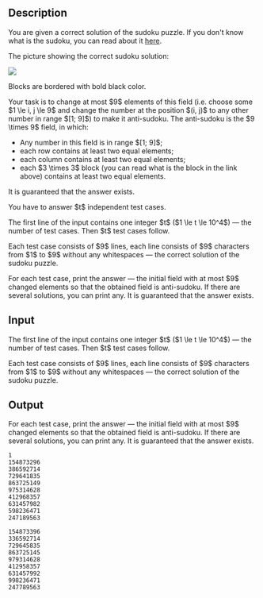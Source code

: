 ## Description

<div><p>You are given a correct solution of the sudoku puzzle. If you don't know what is the sudoku, you can read about it <a href="http://tiny.cc/636xmz">here</a>.</p><p>The picture showing the correct sudoku solution:</p><p><img class="tex-graphics" src="file://wRC8tFUR.png" style="max-width: 100.0%;max-height: 100.0%;"></p><p>Blocks are bordered with bold black color.</p><p>Your task is to change <span class="tex-font-style-bf">at most</span> $9$ elements of this field (i.e. choose some $1 \le i, j \le 9$ and change the number at the position $(i, j)$ to any other number in range $[1; 9]$) to make it <span class="tex-font-style-bf">anti-sudoku</span>. The <span class="tex-font-style-bf">anti-sudoku</span> is the $9 \times 9$ field, in which:</p><ul> <li> Any number in this field is in range $[1; 9]$; </li><li> each row contains at least two equal elements; </li><li> each column contains at least two equal elements; </li><li> each $3 \times 3$ block (you can read what is the block in the link above) contains at least two equal elements. </li></ul><p>It is guaranteed that the answer exists.</p><p>You have to answer $t$ independent test cases.</p></div><div class="input-specification"><p>The first line of the input contains one integer $t$ ($1 \le t \le 10^4$) — the number of test cases. Then $t$ test cases follow.</p><p>Each test case consists of $9$ lines, each line consists of $9$ characters from $1$ to $9$ without any whitespaces — the correct solution of the sudoku puzzle.</p></div><div class="output-specification"><p>For each test case, print the answer — the initial field with <span class="tex-font-style-bf">at most</span> $9$ changed elements so that the obtained field is <span class="tex-font-style-bf">anti-sudoku</span>. If there are several solutions, you can print any. It is guaranteed that the answer exists.</p></div>

## Input

<p>The first line of the input contains one integer $t$ ($1 \le t \le 10^4$) — the number of test cases. Then $t$ test cases follow.</p><p>Each test case consists of $9$ lines, each line consists of $9$ characters from $1$ to $9$ without any whitespaces — the correct solution of the sudoku puzzle.</p>

## Output

<p>For each test case, print the answer — the initial field with <span class="tex-font-style-bf">at most</span> $9$ changed elements so that the obtained field is <span class="tex-font-style-bf">anti-sudoku</span>. If there are several solutions, you can print any. It is guaranteed that the answer exists.</p>





```input1
1
154873296
386592714
729641835
863725149
975314628
412968357
631457982
598236471
247189563
```




```output1
154873396
336592714
729645835
863725145
979314628
412958357
631457992
998236471
247789563
```



